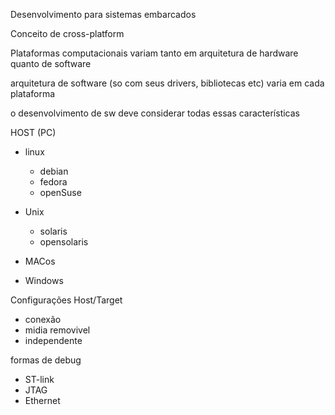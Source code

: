 Desenvolvimento para sistemas embarcados

Conceito de cross-platform

Plataformas computacionais variam tanto em arquitetura de hardware quanto de software

arquitetura de software (so com seus drivers, bibliotecas etc) varia em cada plataforma

o desenvolvimento de sw deve considerar todas essas características

HOST (PC)
- linux
	- debian
	- fedora
	- openSuse

- Unix
	- solaris
	- opensolaris
- MACos
- Windows

Configurações Host/Target

- conexão
- midia removivel
- independente

formas de debug
- ST-link
- JTAG
- Ethernet

